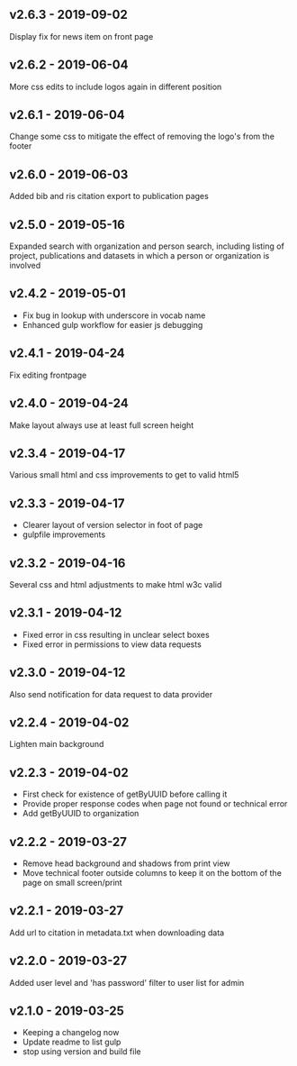 ## v2.6.3 - 2019-09-02
Display fix for news item on front page

## v2.6.2 - 2019-06-04
More css edits to include logos again in different position

## v2.6.1 - 2019-06-04
Change some css to mitigate the effect of removing the logo's from the footer

## v2.6.0 - 2019-06-03
Added bib and ris citation export to publication pages

## v2.5.0 - 2019-05-16
Expanded search with organization and person search, including listing of project, publications and datasets in which a person or organization is involved

## v2.4.2 - 2019-05-01
* Fix bug in lookup with underscore in vocab name
* Enhanced gulp workflow for easier js debugging

## v2.4.1 - 2019-04-24
Fix editing frontpage

## v2.4.0 - 2019-04-24
Make layout always use at least full screen height

## v2.3.4 - 2019-04-17
Various small html and css improvements to get to valid html5

## v2.3.3 - 2019-04-17
* Clearer layout of version selector in foot of page
* gulpfile improvements

## v2.3.2 - 2019-04-16
Several css and html adjustments to make html w3c valid

## v2.3.1 - 2019-04-12
* Fixed error in css resulting in unclear select boxes
* Fixed error in permissions to view data requests

## v2.3.0 - 2019-04-12
Also send notification for data request to data provider

## v2.2.4 - 2019-04-02
Lighten main background

## v2.2.3 - 2019-04-02
* First check for existence of getByUUID before calling it
* Provide proper response codes when page not found or technical error
* Add getByUUID to organization

## v2.2.2 - 2019-03-27
* Remove head background and shadows from print view
* Move technical footer outside columns to keep it on the bottom of the page on small screen/print

## v2.2.1 - 2019-03-27
Add url to citation in metadata.txt when downloading data

## v2.2.0 - 2019-03-27
Added user level and 'has password' filter to user list for admin

## v2.1.0 - 2019-03-25
* Keeping a changelog now
* Update readme to list gulp
* stop using version and build file